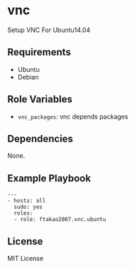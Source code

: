 # vnc

Setup VNC For Ubuntu14.04

## Requirements

- Ubuntu
- Debian

## Role Variables

- `vnc_packages`: vnc depends packages

## Dependencies

None.

## Example Playbook

    ---
    - hosts: all
      sudo: yes
      roles:
      - role: ftakao2007.vnc.ubuntu 

## License

MIT License
